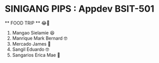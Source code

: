 # SINIGANG PIPS : Appdev BSIT-501
** FOOD TRIP **
😂🖤
1. Mangao Sielamie 😆
2. Manrique Mark Bernard 🤓
3. Mercado James 🤹
4. Sangil Eduardo 🤓
5. Sangarios Erica Mae 🙉
